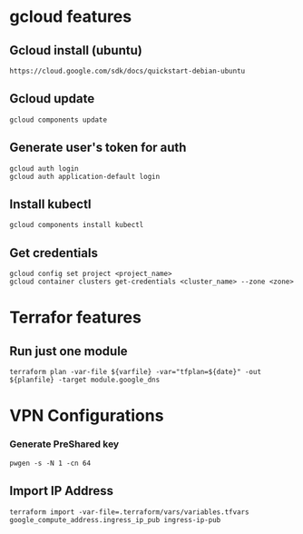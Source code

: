 # gcloud features

## Gcloud install (ubuntu)
```
https://cloud.google.com/sdk/docs/quickstart-debian-ubuntu
```

## Gcloud update
```
gcloud components update
```
## Generate user's token for auth
```
gcloud auth login
gcloud auth application-default login
```

## Install kubectl
```
gcloud components install kubectl
```

## Get credentials
```
gcloud config set project <project_name>
gcloud container clusters get-credentials <cluster_name> --zone <zone>
```

# Terrafor features
## Run just one module
```
terraform plan -var-file ${varfile} -var="tfplan=${date}" -out ${planfile} -target module.google_dns
```

# VPN Configurations
### Generate PreShared key 
```
pwgen -s -N 1 -cn 64
```
## Import IP Address 
```
terraform import -var-file=.terraform/vars/variables.tfvars google_compute_address.ingress_ip_pub ingress-ip-pub
```